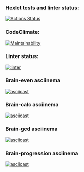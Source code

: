 ### Hexlet tests and linter status:
[![Actions Status](https://github.com/ola-9/frontend-project-lvl1/workflows/hexlet-check/badge.svg)](https://github.com/ola-9/frontend-project-lvl1/actions)

### CodeClimate:
[![Maintainability](https://api.codeclimate.com/v1/badges/a99a88d28ad37a79dbf6/maintainability)](https://codeclimate.com/github/codeclimate/codeclimate/maintainability)

### Linter status:
[![linter](https://github.com/ola-9/frontend-project-lvl1/actions/workflows/linter.yml/badge.svg)](https://github.com/ola-9/frontend-project-lvl1/actions/workflows/linter.yml)

### Brain-even asciinema
[![asciicast](https://asciinema.org/a/Kdd0H4g5oONyColO5QdViHGY9.svg)](https://asciinema.org/a/Kdd0H4g5oONyColO5QdViHGY9)

### Brain-calc asciinema
[![asciicast](https://asciinema.org/a/GqaxC9x05HvNS5PggucYmwa2B.svg)](https://asciinema.org/a/GqaxC9x05HvNS5PggucYmwa2B)

### Brain-gcd asciinema
[![asciicast](https://asciinema.org/a/bzyEmSZGUyqwFMt6EHMn81xvh.svg)](https://asciinema.org/a/bzyEmSZGUyqwFMt6EHMn81xvh)

### Brain-progression asciinema
[![asciicast](https://asciinema.org/a/FIf6IPZsbRIx9ItkGSg44oLGt.svg)](https://asciinema.org/a/FIf6IPZsbRIx9ItkGSg44oLGt)